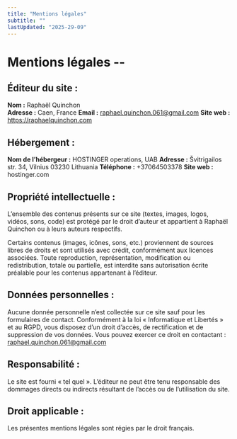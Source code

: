 ```yaml
---
title: "Mentions légales"
subtitle: ""
lastUpdated: "2025-29-09"
---
```


# Mentions légales --

## Éditeur du site :
**Nom :** Raphaël Quinchon  
**Adresse :** Caen, France
**Email :** raphael.quinchon.061@gmail.com
**Site web :** https://raphaelquinchon.com

## Hébergement :
**Nom de l’hébergeur :** HOSTINGER operations, UAB
**Adresse :** Švitrigailos str. 34, Vilnius 03230 Lithuania
**Téléphone :** +37064503378
**Site web :** hostinger.com

## Propriété intellectuelle :
L’ensemble des contenus présents sur ce site (textes, images, logos, vidéos, sons, code) est protégé par le droit d’auteur et appartient à Raphaël Quinchon ou à leurs auteurs respectifs.  

Certains contenus (images, icônes, sons, etc.) proviennent de sources libres de droits et sont utilisés avec crédit, conformément aux licences associées. Toute reproduction, représentation, modification ou redistribution, totale ou partielle, est interdite sans autorisation écrite préalable pour les contenus appartenant à l’éditeur.

## Données personnelles :
Aucune donnée personnelle n’est collectée sur ce site sauf pour les formulaires de contact. Conformément à la loi « Informatique et Libertés » et au RGPD, vous disposez d’un droit d’accès, de rectification et de suppression de vos données. Vous pouvez exercer ce droit en contactant : raphael.quinchon.061@gmail.com


## Responsabilité :
Le site est fourni « tel quel ». L’éditeur ne peut être tenu responsable des dommages directs ou indirects résultant de l’accès ou de l’utilisation du site.

## Droit applicable :
Les présentes mentions légales sont régies par le droit français.